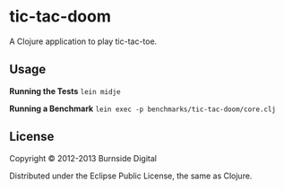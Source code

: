 # tic-tac-doom

A Clojure application to play tic-tac-toe.

## Usage
**Running the Tests** `lein midje`

**Running a Benchmark** `lein exec -p benchmarks/tic-tac-doom/core.clj`

## License

Copyright © 2012-2013 Burnside Digital

Distributed under the Eclipse Public License, the same as Clojure.
